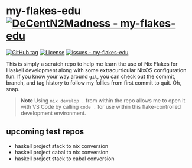 # my-flakes-edu [![DeCentN2Madness - my-flakes-edu](https://img.shields.io/static/v1?label=DeCentN2Madness&message=my-flakes-edu&color=blue&logo=github)](https://github.com/DeCentN2Madness/my-flakes-edu "Go to GitHub repo")

[![GitHub tag](https://img.shields.io/github/tag/DeCentN2Madness/my-flakes-edu?include_prereleases=&sort=semver&color=blue)](https://github.com/DeCentN2Madness/my-flakes-edu/releases/)
[![License](https://img.shields.io/badge/License-The_Unlicense-blue)](https://github.com/DeCentN2Madness/my-flakes-edu/blob/main/LICENSE)
[![issues - my-flakes-edu](https://img.shields.io/github/issues/DeCentN2Madness/my-flakes-edu)](https://github.com/DeCentN2Madness/my-flakes-edu/issues)

This is simply a scratch repo to help me learn the use of Nix Flakes for Haskell development along with some extracurricular NixOS configuration fun. If you know your way around `git`, you can check out the commit, branch, and tag history to follow my follies from first commit to quit. Oh, snap.

> **Note**
> Using `nix develop .` from within the repo allows me to open it with VS Code by calling `code .` for use within this flake-controlled development environment.

## upcoming test repos

- haskell project stack to nix conversion
- haskell project cabal to nix conversion
- haskell project stack to cabal conversion
